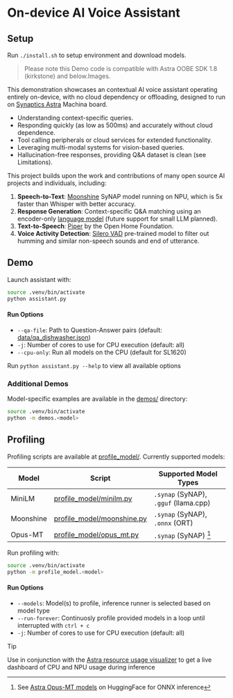 # On-device AI Voice Assistant

## Setup
Run `./install.sh` to setup environment and download models.

> Please note this Demo code is compatible with  Astra OOBE SDK 1.8 (kirkstone) and below.Images.


This demonstration showcases an contextual AI voice assistant operating entirely on-device, with no cloud dependency or offloading, designed to run on [Synaptics Astra](https://www.synaptics.com/products/embedded-processors/astra-machina-foundation-series) Machina board. 

- Understanding context-specific queries.
- Responding quickly (as low as 500ms) and accurately without cloud dependence.
- Tool calling peripherals or cloud services for extended functionality.
- Leveraging multi-modal systems for vision-based queries.
- Hallucination-free responses, providing Q&A dataset is clean (see Limitations).

This project builds upon the work and contributions of many open source AI projects and individuals, including:

1. **Speech-to-Text**: [Moonshine](https://github.com/usefulsensors/moonshine) SyNAP model running on NPU, which is 5x faster than Whisper with better accuracy.
2. **Response Generation**: Context-specific Q&A matching using an encoder-only [language model](https://www.sbert.net/docs/quickstart.html) (future support for small LLM planned).
3. **Text-to-Speech**: [Piper](https://github.com/rhasspy/piper) by the Open Home Foundation.
4. **Voice Activity Detection**: [Silero VAD](https://github.com.mcas.ms/snakers4/silero-vad) pre-trained model to filter out humming and similar non-speech sounds and end of utterance.

## Demo
Launch assistant with:
```sh
source .venv/bin/activate
python assistant.py
```

#### Run Options
* `--qa-file`: Path to Question-Answer pairs (default: [data/qa_dishwasher.json](data/qa_dishwasher.json))
* `-j`: Number of cores to use for CPU execution (default: all)
* `--cpu-only`: Run all models on the CPU (default for SL1620)

Run `python assistant.py --help` to view all available options

### Additional Demos
Model-specific examples are available in the [demos/](demos/) directory:
```sh
source .venv/bin/activate
python -m demos.<model>
```

## Profiling
Profiling scripts are available at [profile_model/](profile_model/). Currently supported models:

| Model | Script | Supported Model Types |
| ----- | ------ | ----------------- |
| MiniLM | [profile_model/minilm.py](profile_model/minilm.py) | `.synap` (SyNAP), `.gguf` (llama.cpp) |
| Moonshine | [profile_model/moonshine.py](profile_model/moonshine.py) | `.synap` (SyNAP), `.onnx` (ORT) |
| Opus-MT | [profile_model/opus_mt.py](profile_model/opus_mt.py) | `.synap` (SyNAP) [^1] |

Run profiling with:
```sh
source .venv/bin/activate
python -m profile_model.<model>
```

#### Run Options
* `--models`: Model(s) to profile, inference runner is selected based on model type
* `--run-forever`: Continuosly profile provided models in a loop until interrupted with `ctrl + c`
* `-j`: Number of cores to use for CPU execution (default: all)

> [!TIP]
> Use in conjunction with the [Astra resource usage visualizer](https://github.com/spal-synaptics/astra-visualizer) to get a live dashboard of CPU and NPU usage during inference

[^1]: See [Astra Opus-MT models](https://huggingface.co/collections/Synaptics/astra-sl-translation-models-683cb9bdb74ebbceba6cc55c) on HuggingFace for ONNX inference
